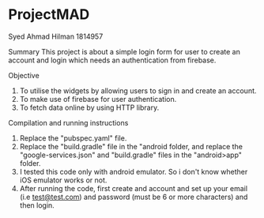 # ProjectMAD
Syed Ahmad Hilman 1814957

Summary
This project is about a simple login form for user to create an account and login which needs an authentication from firebase.

Objective
1. To utilise the widgets by allowing users to sign in and create an account.
2. To make use of firebase for user authentication.
3. To fetch data online by using HTTP library.

Compilation and running instructions
1. Replace the "pubspec.yaml" file.
2. Replace the "build.gradle" file in the "android folder, and replace the "google-services.json" and "build.gradle" files in the "android>app" folder.
3. I tested this code only with android emulator. So i don't know whether iOS emulator works or not.
4. After running the code, first create and account and set up your email (i.e test@test.com) and password (must be 6 or more characters) and then login.
